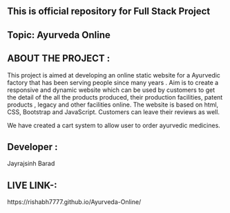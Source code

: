 <h2>This is official repository for Full Stack Project </h2>

<h2>Topic: Ayurveda Online </h2> 

<h2>ABOUT THE PROJECT : </h2>
This project is aimed at developing an online static website for a Ayurvedic factory that has been serving people since many years . Aim is to create a responsive and dynamic website which can be used by customers to get the detail of the all the products produced, their production facilities, patent products , legacy and other facilities online. The website is based on html, CSS, Bootstrap and JavaScript. Customers can leave their reviews as well.

We have created a cart system to allow user to order ayurvedic medicines.

<h2>Developer : </h2>

Jayrajsinh Barad


<h2>LIVE LINK-: </h2>
https://rishabh7777.github.io/Ayurveda-Online/


